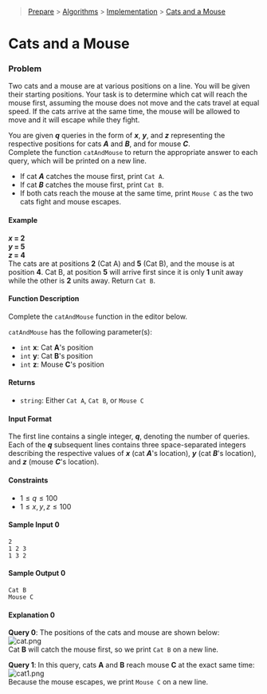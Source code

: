 > [Prepare](https://www.hackerrank.com/dashboard) > [Algorithms](https://www.hackerrank.com/domains/algorithms) > 
[Implementation](https://www.hackerrank.com/domains/algorithms/implementation) > [Cats and a Mouse](https://www.hackerrank.com/challenges/cats-and-a-mouse/problem)
# Cats and a Mouse

### Problem
Two cats and a mouse are at various positions on a line. You will be given their starting positions. 
Your task is to determine which cat will reach the mouse first, assuming the mouse does not move and the cats travel at equal speed. 
If the cats arrive at the same time, the mouse will be allowed to move and it will escape while they fight.

You are given _**q**_ queries in the form of _**x**_, _**y**_, and _**z**_ representing the respective positions 
for cats _**A**_ and _**B**_, and for mouse _**C**_.<br/>
Complete the function `catAndMouse` to return the appropriate answer to each query, which will be printed on a new line.
- If cat _**A**_ catches the mouse first, print `Cat A`.
- If cat _**B**_ catches the mouse first, print `Cat B`.
- If both cats reach the mouse at the same time, print `Mouse C` as the two cats fight and mouse escapes.

#### Example
**_x_ = 2**<br/>
**_y_ = 5**<br/>
**_z_ = 4**<br/>
The cats are at positions **2** (Cat A) and **5** (Cat B), and the mouse is at position **4**. Cat B, at position **5** will 
arrive first since it is only **1** unit away while the other is **2** units away. Return `Cat B`.

#### Function Description
Complete the `catAndMouse` function in the editor below.

`catAndMouse` has the following parameter(s):
- `int` **x**: Cat **A**'s position
- `int` **y**: Cat **B**'s position
- `int` **z**: Mouse **C**'s position

#### Returns
- `string`: Either `Cat A`, `Cat B`, or `Mouse C`

#### Input Format
The first line contains a single integer, _**q**_, denoting the number of queries.<br/>
Each of the _**q**_ subsequent lines contains three space-separated integers describing the respective values of _**x**_ (cat _**A**_'s location),
_**y**_ (cat _**B**_'s location), and _**z**_ (mouse _**C**_'s location).

#### Constraints
- $1 \leq q \leq 100$
- $1 \leq x, y, z \leq 100$

#### Sample Input 0
```
2
1 2 3
1 3 2
```

#### Sample Output 0
```
Cat B
Mouse C
```

#### Explanation 0
**Query 0**: The positions of the cats and mouse are shown below:<br/>
![cat.png](https://s3.amazonaws.com/hr-challenge-images/0/1480434477-7418fccf34-cat.png) <br/>
Cat **B** will catch the mouse first, so we print `Cat B` on a new line.

**Query 1**: In this query, cats **A** and **B** reach mouse **C** at the exact same time:<br/>
![cat1.png](https://s3.amazonaws.com/hr-challenge-images/0/1480434557-601bef86ba-cat1.png) <br/>
Because the mouse escapes, we print `Mouse C` on a new line.
